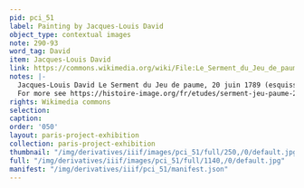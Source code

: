 ```yaml
---
pid: pci_51
label: Painting by Jacques-Louis David
object_type: contextual images
note: 290-93
word_tag: David
item: Jacques-Louis David
link: https://commons.wikimedia.org/wiki/File:Le_Serment_du_Jeu_de_paume.jpg?uselang=fr
notes: |-
  Jacques-Louis David Le Serment du Jeu de paume, 20 juin 1789 (esquisse) (1791). Versailles.
  For more see https://histoire-image.org/fr/etudes/serment-jeu-paume-20-juin-1789
rights: Wikimedia commons
selection: 
caption: 
order: '050'
layout: paris-project-exhibition
collection: paris-project-exhibition
thumbnail: "/img/derivatives/iiif/images/pci_51/full/250,/0/default.jpg"
full: "/img/derivatives/iiif/images/pci_51/full/1140,/0/default.jpg"
manifest: "/img/derivatives/iiif/pci_51/manifest.json"
---
```

